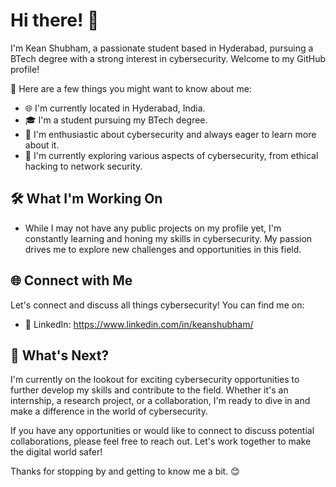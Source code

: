 # Hi there! 👋

I'm Kean Shubham, a passionate student based in Hyderabad, pursuing a BTech degree with a strong interest in cybersecurity. Welcome to my GitHub profile!

🌟 Here are a few things you might want to know about me:

- 🌐 I'm currently located in Hyderabad, India.
- 🎓 I'm a student pursuing my BTech degree.
- 💼 I'm enthusiastic about cybersecurity and always eager to learn more about it.
- 🌱 I'm currently exploring various aspects of cybersecurity, from ethical hacking to network security.

## 🛠️ What I'm Working On

- While I may not have any public projects on my profile yet, I'm constantly learning and honing my skills in cybersecurity. My passion drives me to explore new challenges and opportunities in this field.


## 🌐 Connect with Me

Let's connect and discuss all things cybersecurity! You can find me on:

- 💼 LinkedIn: https://www.linkedin.com/in/keanshubham/



## 🚀 What's Next?

I'm currently on the lookout for exciting cybersecurity opportunities to further develop my skills and contribute to the field. Whether it's an internship, a research project, or a collaboration, I'm ready to dive in and make a difference in the world of cybersecurity.

If you have any opportunities or would like to connect to discuss potential collaborations, please feel free to reach out. Let's work together to make the digital world safer!

Thanks for stopping by and getting to know me a bit. 😊
